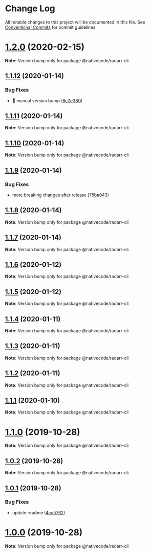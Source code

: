 # Change Log

All notable changes to this project will be documented in this file.
See [Conventional Commits](https://conventionalcommits.org) for commit guidelines.

# [1.2.0](https://git.nativecode.net/nativecode/media-clients/compare/@nativecode/radarr-cli@1.2.0-next.0...@nativecode/radarr-cli@1.2.0) (2020-02-15)

**Note:** Version bump only for package @nativecode/radarr-cli





## [1.1.12](https://git.nativecode.net/nativecode/media-clients/compare/@nativecode/radarr-cli@1.1.11-next.1...@nativecode/radarr-cli@1.1.12) (2020-01-14)


### Bug Fixes

* 🐛 manual version bump ([6c2e380](https://git.nativecode.net/nativecode/media-clients/commits/6c2e3806fdd130cd8915b9d844b2605260879516))





## [1.1.11](https://git.nativecode.net/nativecode/media-clients/compare/@nativecode/radarr-cli@1.1.10...@nativecode/radarr-cli@1.1.11) (2020-01-14)

**Note:** Version bump only for package @nativecode/radarr-cli





## [1.1.10](https://git.nativecode.net/nativecode/media-clients/compare/@nativecode/radarr-cli@1.1.10-next.0...@nativecode/radarr-cli@1.1.10) (2020-01-14)

**Note:** Version bump only for package @nativecode/radarr-cli





## [1.1.9](https://git.nativecode.net/nativecode/media-clients/compare/@nativecode/radarr-cli@1.1.8...@nativecode/radarr-cli@1.1.9) (2020-01-14)


### Bug Fixes

* more breaking changes after release ([75ba043](https://git.nativecode.net/nativecode/media-clients/commits/75ba04322fb4d970eae60a6f814165737925fe92))





## [1.1.8](https://git.nativecode.net/nativecode/media-clients/compare/@nativecode/radarr-cli@1.1.8-next.0...@nativecode/radarr-cli@1.1.8) (2020-01-14)

**Note:** Version bump only for package @nativecode/radarr-cli





## [1.1.7](https://git.nativecode.net/nativecode/media-clients/compare/@nativecode/radarr-cli@1.1.7-next.0...@nativecode/radarr-cli@1.1.7) (2020-01-14)

**Note:** Version bump only for package @nativecode/radarr-cli





## [1.1.6](https://git.nativecode.net/nativecode/media-clients/compare/@nativecode/radarr-cli@1.1.6-next.0...@nativecode/radarr-cli@1.1.6) (2020-01-12)

**Note:** Version bump only for package @nativecode/radarr-cli





## [1.1.5](https://git.nativecode.net/nativecode/media-clients/compare/@nativecode/radarr-cli@1.1.5-next.0...@nativecode/radarr-cli@1.1.5) (2020-01-12)

**Note:** Version bump only for package @nativecode/radarr-cli





## [1.1.4](https://git.nativecode.net/nativecode/media-clients/compare/@nativecode/radarr-cli@1.1.4-next.3...@nativecode/radarr-cli@1.1.4) (2020-01-11)

**Note:** Version bump only for package @nativecode/radarr-cli





## [1.1.3](https://git.nativecode.net/nativecode/media-clients/compare/@nativecode/radarr-cli@1.1.3-next.2...@nativecode/radarr-cli@1.1.3) (2020-01-11)

**Note:** Version bump only for package @nativecode/radarr-cli





## [1.1.2](https://git.nativecode.net/nativecode/media-clients/compare/@nativecode/radarr-cli@1.1.2-next.2...@nativecode/radarr-cli@1.1.2) (2020-01-11)

**Note:** Version bump only for package @nativecode/radarr-cli





## [1.1.1](https://git.nativecode.net/nativecode/media-clients/compare/@nativecode/radarr-cli@1.1.1-next.1...@nativecode/radarr-cli@1.1.1) (2020-01-10)

**Note:** Version bump only for package @nativecode/radarr-cli





# [1.1.0](https://git.nativecode.net/nativecode/media-clients/compare/@nativecode/radarr-cli@1.1.0-next.0...@nativecode/radarr-cli@1.1.0) (2019-10-28)

**Note:** Version bump only for package @nativecode/radarr-cli





## [1.0.2](https://git.nativecode.net/nativecode/media-clients/compare/@nativecode/radarr-cli@1.0.1...@nativecode/radarr-cli@1.0.2) (2019-10-28)

**Note:** Version bump only for package @nativecode/radarr-cli





## [1.0.1](https://git.nativecode.net/nativecode/media-clients/compare/@nativecode/radarr-cli@1.0.0...@nativecode/radarr-cli@1.0.1) (2019-10-28)


### Bug Fixes

* update readme ([4cc5762](https://git.nativecode.net/nativecode/media-clients/commits/4cc57626b48f58e73a23d5a5d53934fb61214ed6))





# [1.0.0](https://git.nativecode.net/nativecode/media-clients/compare/@nativecode/radarr-cli@1.0.0-next.3...@nativecode/radarr-cli@1.0.0) (2019-10-28)

**Note:** Version bump only for package @nativecode/radarr-cli
